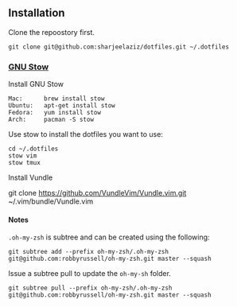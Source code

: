 ## Installation
Clone the repoostory first.
```
git clone git@github.com:sharjeelaziz/dotfiles.git ~/.dotfiles
```

### [GNU Stow](https://www.gnu.org/software/stow/)

Install GNU Stow

    Mac:      brew install stow
    Ubuntu:   apt-get install stow
    Fedora:   yum install stow
    Arch:     pacman -S stow

Use stow to install the dotfiles you want to use:

    cd ~/.dotfiles
    stow vim
    stow tmux

Install Vundle

git clone https://github.com/VundleVim/Vundle.vim.git ~/.vim/bundle/Vundle.vim

#### Notes
```.oh-my-zsh``` is subtree and can be created using the following:

```
git subtree add --prefix oh-my-zsh/.oh-my-zsh git@github.com:robbyrussell/oh-my-zsh.git master --squash
```

Issue a subtree pull to update the ```oh-my-sh``` folder.

```
git subtree pull --prefix oh-my-zsh/.oh-my-zsh git@github.com:robbyrussell/oh-my-zsh.git master --squash
```
